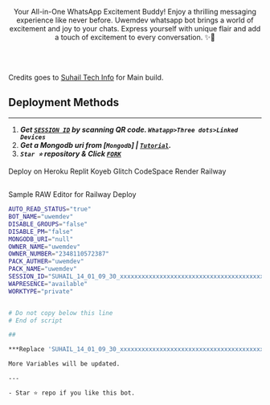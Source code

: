 
  <p align="center">Your All-in-One WhatsApp Excitement Buddy! Enjoy a thrilling messaging experience like never before. Uwemdev whatsapp bot brings a world of excitement and joy to your chats. Express yourself with unique flair and add a touch of excitement to every conversation. ✨🤖
  
  <br/><br/>
  
  Credits goes to <a href="https://github.com/SuhailTechInfo/">Suhail Tech Info</a> for Main build.</p>

  
  
 

 
## Deployment Methods
---
1. ***Get [`SESSION ID`](https://suhail-md-vtsf.onrender.com/scan)  by scanning QR code. `Whatapp>Three dots>Linked Devices`***
2.  ***Get a Mongodb uri from [`Mongodb`] | [`Tutorial`](https://youtu.be/4YEUtGlqkl4).***
3.  ***`Star ⭐` repository & Click [`FORK`](https://github.com/uwemdev/all-in-one-whatsapp-bot/fork)***

Deploy on
  Heroku
  Replit
  Koyeb
  Glitch
  CodeSpace
  Render
  Railway   

##

Sample RAW Editor for Railway Deploy



```bash
AUTO_READ_STATUS="true"
BOT_NAME="uwemdev"
DISABLE_GROUPS="false"
DISABLE_PM="false"
MONGODB_URI="null"
OWNER_NAME="uwemdev"
OWNER_NUMBER="2348110572387"
PACK_AUTHER="uwemdev"
PACK_NAME="uwemdev"
SESSION_ID="SUHAIL_14_01_09_30_xxxxxxxxxxxxxxxxxxxxxxxxxxxxxxxxxxxxxxxxxxxxxxxxxxxxxxxxxxx"
WAPRESENCE="available"
WORKTYPE="private"


# Do not copy below this line
# End of script

##

***Replace 'SUHAIL_14_01_09_30_xxxxxxxxxxxxxxxxxxxxxxxxxxxxxxxxxxxxxxxxxxxxxxxxxxxxxxxxxxxx' with your scanned QR sent to your whatsapp number***

More Variables will be updated.

---

- Star ⭐ repo if you like this bot.




